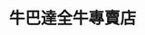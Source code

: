 ---
title: "牛巴達全牛專賣店"
description: "牛巴達全牛專賣店"
layout: shop
keywords:
  - 美食競賽
  - 台灣美食
  - 美食精選
datePublished: "2025-06-30"
dateModified: "2025-07-05"
city: "花蓮縣"
district: "吉安鄉"
address: "花蓮縣吉安鄉南海六街7號"
phone: "038423491"
geo: "23.94633150100103, 121.5962888199298"
google_map: "https://maps.app.goo.gl/rTFAz2Mgp1getme89"
footinder: "https://footinder.com.tw/%E8%8A%B1%E8%93%AE%E7%B8%A3%E5%90%89%E5%AE%89%E9%84%89/9539/"
official: ""
award:
  - name: "500盤"
    year: "2024"
    entries:
      - dishes:
          - "牛雜湯"

---